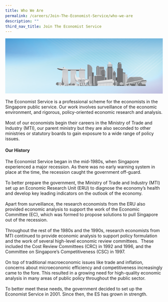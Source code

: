 ```yaml
---
title: Who We Are
permalink: /careers/Join-The-Economist-Service/who-we-are
description: ""
third_nav_title: Join The Economist Service
---
```

![Banner](/images/Careers/Economist%20Service/EconomistServie%20_Banner.png)

The Economist Service is a professional scheme for the economists in the Singapore public service. Our work involves surveillance of the economic environment, and rigorous, policy-oriented economic research and analysis.  
   
Most of our economists begin their careers in the Ministry of Trade and Industry (MTI), our parent ministry but they are also seconded to other ministries or statutory boards to gain exposure to a wide range of policy issues.  

#### Our History

The Economist Service began in the mid-1980s, when Singapore experienced a major recession. As there was no early warning system in place at the time, the recession caught the government off-guard.  
   
To better prepare the government, the Ministry of Trade and Industry (MTI) set up an Economic Research Unit (ERU) to diagnose the economy’s health and develop key leading indicators on the outlook of the economy.   
   
Apart from surveillance, the research economists from the ERU also provided economic analysis to support the work of the Economic Committee (EC), which was formed to propose solutions to pull Singapore out of the recession.  
   
Throughout the rest of the 1980s and the 1990s, research economists from MTI continued to provide economic analysis to support policy formulation and the work of several high-level economic review committees.  These included the Cost Review Committees (CRC) in 1992 and 1996, and the Committee on Singapore’s Competitiveness (CSC) in 1997.  
   
On top of traditional macroeconomic issues like trade and inflation, concerns about microeconomic efficiency and competitiveness increasingly came to the fore. This resulted in a growing need for high-quality economic analysis in many areas of public policy throughout the public sector.  
   
To better meet these needs, the government decided to set up the Economist Service in 2001. Since then, the ES has grown in strength.